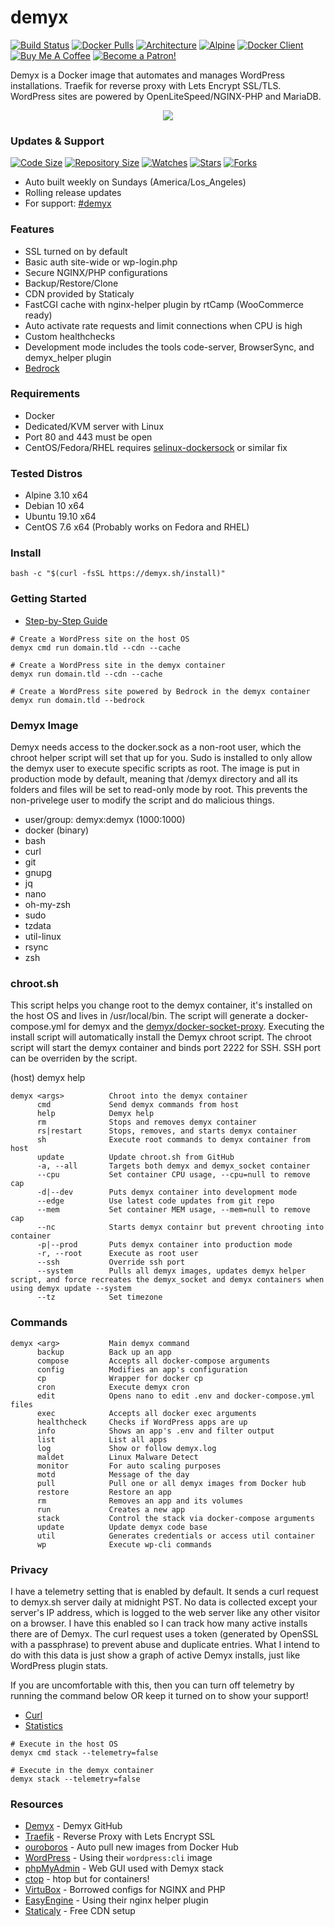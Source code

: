 # demyx 
[![Build Status](https://img.shields.io/travis/demyxco/demyx?style=flat)](https://travis-ci.org/demyxco/demyx)
[![Docker Pulls](https://img.shields.io/docker/pulls/demyx/demyx?style=flat&color=blue)](https://hub.docker.com/r/demyx/demyx)
[![Architecture](https://img.shields.io/badge/linux-amd64-important?style=flat&color=blue)](https://hub.docker.com/r/demyx/demyx)
[![Alpine](https://img.shields.io/badge/alpine-3.11.3-informational?style=flat&color=blue)](https://hub.docker.com/r/demyx/demyx)
[![Docker Client](https://img.shields.io/badge/docker_client-19.03.6-informational?style=flat&color=blue)](https://hub.docker.com/r/demyx/demyx)
[![Buy Me A Coffee](https://img.shields.io/badge/buy_me_coffee-$5-informational?style=flat&color=blue)](https://www.buymeacoffee.com/VXqkQK5tb)
[![Become a Patron!](https://img.shields.io/badge/become%20a%20patron-$5-informational?style=flat&color=blue)](https://www.patreon.com/bePatron?u=23406156)

Demyx is a Docker image that automates and manages WordPress installations. Traefik for reverse proxy with Lets Encrypt SSL/TLS. WordPress sites are powered by OpenLiteSpeed/NGINX-PHP and MariaDB.

<p align="center"><img  src="https://i.imgur.com/kwKTZHE.gif"></p>

### Updates & Support
[![Code Size](https://img.shields.io/github/languages/code-size/demyxco/demyx?style=flat&color=blue)](https://github.com/demyxco/demyx)
[![Repository Size](https://img.shields.io/github/repo-size/demyxco/demyx?style=flat&color=blue)](https://github.com/demyxco/demyx)
[![Watches](https://img.shields.io/github/watchers/demyxco/demyx?style=flat&color=blue)](https://github.com/demyxco/demyx)
[![Stars](https://img.shields.io/github/stars/demyxco/demyx?style=flat&color=blue)](https://github.com/demyxco/demyx)
[![Forks](https://img.shields.io/github/forks/demyxco/demyx?style=flat&color=blue)](https://github.com/demyxco/demyx)

* Auto built weekly on Sundays (America/Los_Angeles)
* Rolling release updates
* For support: [#demyx](https://webchat.freenode.net/?channel=#demyx)

### Features
* SSL turned on by default
* Basic auth site-wide or wp-login.php
* Secure NGINX/PHP configurations
* Backup/Restore/Clone
* CDN provided by Staticaly
* FastCGI cache with nginx-helper plugin by rtCamp (WooCommerce ready)
* Auto activate rate requests and limit connections when CPU is high
* Custom healthchecks
* Development mode includes the tools code-server, BrowserSync, and demyx_helper plugin
* [Bedrock](https://roots.io/bedrock/)

### Requirements
* Docker
* Dedicated/KVM server with Linux
* Port 80 and 443 must be open
* CentOS/Fedora/RHEL requires [selinux-dockersock](https://github.com/dpw/selinux-dockersock) or similar fix

### Tested Distros
- Alpine 3.10 x64
- Debian 10 x64
- Ubuntu 19.10 x64
- CentOS 7.6 x64 (Probably works on Fedora and RHEL)

### Install
```
bash -c "$(curl -fsSL https://demyx.sh/install)"
```

### Getting Started
- [Step-by-Step Guide](https://demyx.sh/docker/how-to-easily-manage-multiple-wordpress-sites-in-docker-using-demyx/)

```
# Create a WordPress site on the host OS
demyx cmd run domain.tld --cdn --cache

# Create a WordPress site in the demyx container
demyx run domain.tld --cdn --cache

# Create a WordPress site powered by Bedrock in the demyx container
demyx run domain.tld --bedrock
```

### Demyx Image
Demyx needs access to the docker.sock as a non-root user, which the chroot helper script will set that up for you. Sudo is installed to only allow the demyx user to execute specific scripts as root. The image is put in production mode by default, meaning that /demyx directory and all its folders and files will be set to read-only mode by root. This prevents the non-privelege user to modify the script and do malicious things.

* user/group: demyx:demyx (1000:1000)
* docker (binary)
* bash
* curl
* git
* gnupg
* jq
* nano
* oh-my-zsh
* sudo
* tzdata
* util-linux
* rsync
* zsh

### chroot.sh
This script helps you change root to the demyx container, it's installed on the host OS and lives in /usr/local/bin. The script will generate a docker-compose.yml for demyx and the [demyx/docker-socket-proxy](https://github.com/demyxco/docker-socket-proxy). Executing the install script will automatically install the Demyx chroot script. The chroot script will start the demyx container and binds port 2222 for SSH. SSH port can be overriden by the script.

(host) demyx help
```
demyx <args>          Chroot into the demyx container
      cmd             Send demyx commands from host
      help            Demyx help
      rm              Stops and removes demyx container
      rs|restart      Stops, removes, and starts demyx container
      sh              Execute root commands to demyx container from host
      update          Update chroot.sh from GitHub
      -a, --all       Targets both demyx and demyx_socket container
      --cpu           Set container CPU usage, --cpu=null to remove cap
      -d|--dev        Puts demyx container into development mode
      --edge          Use latest code updates from git repo
      --mem           Set container MEM usage, --mem=null to remove cap
      --nc            Starts demyx containr but prevent chrooting into container
      -p|--prod       Puts demyx container into production mode
      -r, --root      Execute as root user
      --ssh           Override ssh port
      --system        Pulls all demyx images, updates demyx helper script, and force recreates the demyx_socket and demyx containers when using demyx update --system
      --tz            Set timezone
```

### Commands
```
demyx <arg>           Main demyx command
      backup          Back up an app
      compose         Accepts all docker-compose arguments
      config          Modifies an app's configuration
      cp              Wrapper for docker cp
      cron            Execute demyx cron
      edit            Opens nano to edit .env and docker-compose.yml files
      exec            Accepts all docker exec arguments
      healthcheck     Checks if WordPress apps are up
      info            Shows an app's .env and filter output
      list            List all apps
      log             Show or follow demyx.log
      maldet          Linux Malware Detect
      monitor         For auto scaling purposes
      motd            Message of the day
      pull            Pull one or all demyx images from Docker hub
      restore         Restore an app
      rm              Removes an app and its volumes
      run             Creates a new app
      stack           Control the stack via docker-compose arguments
      update          Update demyx code base
      util            Generates credentials or access util container
      wp              Execute wp-cli commands
```

### Privacy
I have a telemetry setting that is enabled by default. It sends a curl request to demyx.sh server daily at midnight PST. No data is collected except your server's IP address, which is logged to the web server like any other visitor on a browser. I have this enabled so I can track how many active installs there are of Demyx. The curl request uses a token (generated by OpenSSL with a passphrase) to prevent abuse and duplicate entries. What I intend to do with this data is just show a graph of active Demyx installs, just like WordPress plugin stats. 

If you are uncomfortable with this, then you can turn off telemetry by running the command below OR keep it turned on to show your support!

* [Curl](https://github.com/demyxco/demyx/blob/master/function/cron.sh#L40)
* [Statistics](https://demyx.sh/statistics/)

```
# Execute in the host OS
demyx cmd stack --telemetry=false

# Execute in the demyx container
demyx stack --telemetry=false
```

### Resources
*  [Demyx](https://github.com/demyxco/demyx) - Demyx GitHub
*  [Traefik](https://hub.docker.com/_/traefik) - Reverse Proxy with Lets Encrypt SSL
*  [ouroboros](https://hub.docker.com/r/pyouroboros/ouroboros) - Auto pull new images from Docker Hub
*  [WordPress](https://hub.docker.com/_/wordpress) - Using their `wordpress:cli` image
*  [phpMyAdmin](https://hub.docker.com/r/phpmyadmin/phpmyadmin) - Web GUI used with Demyx stack
*  [ctop](https://ctop.sh) - htop but for containers!
*  [VirtuBox](https://github.com/VirtuBox/ubuntu-nginx-web-server) - Borrowed configs for NGINX and PHP
*  [EasyEngine](https://easyengine.io/) - Using their nginx helper plugin
*  [Staticaly](https://www.staticaly.com/) - Free CDN setup
